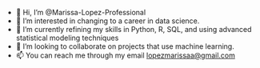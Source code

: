 - 👋 Hi, I’m @Marissa-Lopez-Professional
- 👀 I’m interested in changing to a career in data science.
- 🌱 I’m currently refining my skills in Python, R, SQL, and using advanced statistical modeling techniques
- 💞️ I’m looking to collaborate on projects that use machine learning.
- 📫 You can reach me through my email lopezmarissaa@gmail.com

<!---
Marissa-Lopez-Professional/Marissa-Lopez-Professional is a repository that highlights my experience in coding and statistical modeling.
I include examples of basic coding to some sample projects. 
--->
